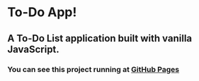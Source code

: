 # To-Do App!
## A To-Do List application built with vanilla JavaScript.
### You can see this project running at [GitHub Pages](https://matheus-gs.github.io/ToDo-list/)